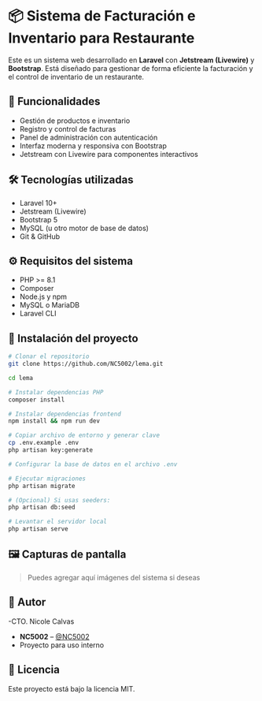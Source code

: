 # 📦 Sistema de Facturación e Inventario para Restaurante

Este es un sistema web desarrollado en **Laravel** con **Jetstream (Livewire)** y **Bootstrap**. Está diseñado para gestionar de forma eficiente la facturación y el control de inventario de un restaurante.

## 🚀 Funcionalidades

- Gestión de productos e inventario
- Registro y control de facturas
- Panel de administración con autenticación
- Interfaz moderna y responsiva con Bootstrap
- Jetstream con Livewire para componentes interactivos

## 🛠️ Tecnologías utilizadas

- Laravel 10+
- Jetstream (Livewire)
- Bootstrap 5
- MySQL (u otro motor de base de datos)
- Git & GitHub

## ⚙️ Requisitos del sistema

- PHP >= 8.1
- Composer
- Node.js y npm
- MySQL o MariaDB
- Laravel CLI

## 🧪 Instalación del proyecto

```bash
# Clonar el repositorio
git clone https://github.com/NC5002/lema.git

cd lema

# Instalar dependencias PHP
composer install

# Instalar dependencias frontend
npm install && npm run dev

# Copiar archivo de entorno y generar clave
cp .env.example .env
php artisan key:generate

# Configurar la base de datos en el archivo .env

# Ejecutar migraciones
php artisan migrate

# (Opcional) Si usas seeders:
php artisan db:seed

# Levantar el servidor local
php artisan serve
```

## 🖼️ Capturas de pantalla

> Puedes agregar aquí imágenes del sistema si deseas

## 👤 Autor

-CTO. Nicole Calvas
- **NC5002** – [@NC5002](https://github.com/NC5002)
- Proyecto para uso interno

## 📝 Licencia

Este proyecto está bajo la licencia MIT.
